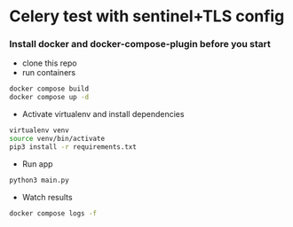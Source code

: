 # Celery test with sentinel+TLS config

### Install docker and docker-compose-plugin before you start

- clone this repo
- run containers
```bash
docker compose build
docker compose up -d
```
- Activate virtualenv and install dependencies
```bash
virtualenv venv
source venv/bin/activate
pip3 install -r requirements.txt
```
- Run app
```bash
python3 main.py
```

- Watch results
```bash 
docker compose logs -f
```
